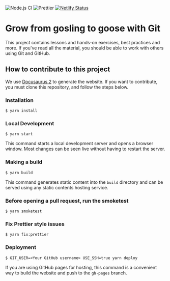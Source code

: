 ![Node.js CI](https://github.com/RoostingGeese/git-gosling/workflows/Node.js%20CI/badge.svg)
![Prettier](https://github.com/RoostingGeese/git-gosling/workflows/Prettier/badge.svg)
[![Netlify Status](https://api.netlify.com/api/v1/badges/b5c74514-690d-49c9-8f0c-ed7317f02cf9/deploy-status)](https://app.netlify.com/sites/git-gosling/deploys)

# Grow from gosling to goose with Git

This project contains lessons and hands-on exercises, best practices and more.
If you've read all the material, you should be able to work with others using Git and GitHub.

## How to contribute to this project

We use [Docusaurus 2](https://v2.docusaurus.io/) to generate the website.
If you want to contribute, you must clone this repository, and follow the steps below.

### Installation

```
$ yarn install
```

### Local Development

```
$ yarn start
```

This command starts a local development server and opens a browser window.
Most changes can be seen live without having to restart the server.

### Making a build

```
$ yarn build
```

This command generates static content into the `build` directory and can be served using any static contents hosting service.

### Before opening a pull request, run the smoketest

```
$ yarn smoketest
```

### Fix Prettier style issues

```
$ yarn fix:prettier
```

### Deployment

```
$ GIT_USER=<Your GitHub username> USE_SSH=true yarn deploy
```

If you are using GitHub pages for hosting, this command is a convenient way to build the website and push to the `gh-pages` branch.
